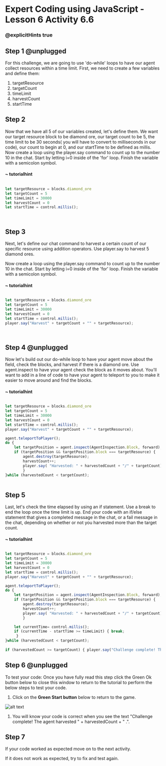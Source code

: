 
# Expert Coding using JavaScript - Lesson 6 Activity 6.6


### @explicitHints true

  

## Step 1 @unplugged

  For this challenge, we are going to use 'do-while' loops to have our agent collect resources within a time limit. First, we need to create a few variables and define them:
  1. targetResource
  2. targetCount
  3. timeLimit
  4. harvestCount
  5. startTime

## Step 2

Now that we have all 5 of our variables created, let's define them. We want our target resource block to be diamond ore, our target count to be 5, the time limit to be 30 seconds( you will have to convert to milliseconds in our code), our count to begin at 0, and our startTime to be defined as millis.
Now create a loop using the player.say command to count up to the number 10 in the chat. Start by letting i=0 inside of the 'for' loop. Finish the variable with a semicolon symbol.

  

#### ~ tutorialhint

  

```javascript

let targetResource = blocks.diamond_ore
let targetCount = 5
let timeLimit = 30000
let harvestCount = 0
let startTime = control.millis();

  

```

  


  

## Step 3

Next, let's define our chat command to harvest a certain count of our specific resource using addition operators. Use player.say to harvest 5 diamond ores.

 Now create a loop using the player.say command to count up to the number 10 in the chat. Start by letting i=0 inside of the 'for' loop. Finish the variable with a semicolon symbol.

  

#### ~ tutorialhint

  

```javascript

let targetResource = blocks.diamond_ore
let targetCount = 5
let timeLimit = 30000
let harvestCount = 0
let startTime = control.millis();
player.say("Harvest" + targetCount + "" + targetResource);

  

```

  



## Step 4 @unplugged

Now let's build out our do-while loop to have your agent move about the field, check the blocks, and harvest if there is a diamond ore. Use agent.inspect to have your agent check the block as it moves about. You'll want to add in a line of code to have your agent to teleport to you to make it easier to move around and find the blocks.

#### ~ tutorialhint

  

```javascript

let targetResource = blocks.diamond_ore
let targetCount = 5
let timeLimit = 30000
let harvestCount = 0
let startTime = control.millis();
player.say("Harvest" + targetCount + "" + targetResource);

agent.teleportToPlayer();
do {
	let targetPosition = agent.inspect(AgentInspection.Block, forward);
	if (targetPosition && targetPosition.block === targetResource) {
		agent.destroy(targetResource);
		harvestCount++;
		player.say( "Harvested: " + harvestedCount + "/" + targetCount);
		}
}while (harvestedCount < targetCount);		
  

```

  
## Step 5
Last, let's check the time elapsed by using an if statement. Use a break to end the loop once the time limit is up. End your code with an if/else statement that gives a completed message in the chat, or a fail message in the chat, depending on whether or not you harvested more than the target count.

#### ~ tutorialhint

  

```javascript

let targetResource = blocks.diamond_ore
let targetCount = 5
let timeLimit = 30000
let harvestCount = 0
let startTime = control.millis();
player.say("Harvest" + targetCount + "" + targetResource);

agent.teleportToPlayer();
do {
	let targetPosition = agent.inspect(AgentInspection.Block, forward);
	if (targetPosition && targetPosition.block === targetResource) {
		agent.destroy(targetResource);
		harvestCount++;
		player.say( "Harvested: " + harvestedCount + "/" + targetCount);
		}

	let currentTime= control.millis();
	if (currentTime - startTime >= timeLimit) { break; 
	 }
}while (harvestedCount < targetCount);		
  
if (harvestedCount >= targetCount) { player.say("Challenge complete! The agent harvested " + harvestedCount + " " + targetResource); } else { player.say("Challenge failed. The agent harvested " + harvestedCount + " " + targetResource + ". Try again!"); }
```

  
  


## Step 6 @unplugged

To test your code:
Once you have fully read this step click the Green Ok button below to close this window to return to the tutorial to perform the below steps to test your code.

1. Click on the **Green Start button** below to return to the game.

  

![alt text](https://expertjs.codingcredentials.com/Lesson1/1.1/1.JPG?raw=true  "Start")
  

1. You will know your code is correct when you see the text "Challenge complete! The agent harvested " + harvestedCount + " .". 

  
  
  

## Step 7

If your code worked as expected move on to the next activity.

  

If it does not work as expected, try to fix and test again.



